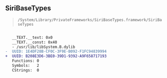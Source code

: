 ## SiriBaseTypes

> `/System/Library/PrivateFrameworks/SiriBaseTypes.framework/SiriBaseTypes`

```diff

   __TEXT.__text: 0x0
   __TEXT.__const: 0x40
   - /usr/lib/libSystem.B.dylib
-  UUID: 1E4DF28B-CF0C-3F9E-B092-F1FC94839994
+  UUID: B208E3D6-3BE0-39D1-9392-A9F658717193
   Functions: 0
   Symbols:   2
   CStrings:  0

```

